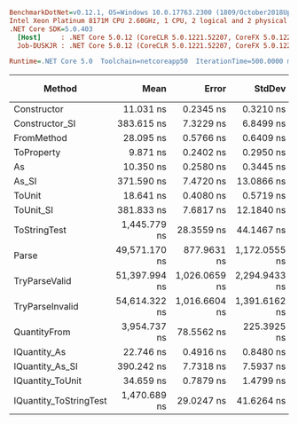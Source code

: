 ``` ini

BenchmarkDotNet=v0.12.1, OS=Windows 10.0.17763.2300 (1809/October2018Update/Redstone5)
Intel Xeon Platinum 8171M CPU 2.60GHz, 1 CPU, 2 logical and 2 physical cores
.NET Core SDK=5.0.403
  [Host]     : .NET Core 5.0.12 (CoreCLR 5.0.1221.52207, CoreFX 5.0.1221.52207), X64 RyuJIT
  Job-DUSKJR : .NET Core 5.0.12 (CoreCLR 5.0.1221.52207, CoreFX 5.0.1221.52207), X64 RyuJIT

Runtime=.NET Core 5.0  Toolchain=netcoreapp50  IterationTime=500.0000 ms  

```
|                 Method |          Mean |         Error |        StdDev |  Gen 0 | Gen 1 | Gen 2 | Allocated |
|----------------------- |--------------:|--------------:|--------------:|-------:|------:|------:|----------:|
|            Constructor |     11.031 ns |     0.2345 ns |     0.3210 ns |      - |     - |     - |         - |
|         Constructor_SI |    383.615 ns |     7.3229 ns |     6.8499 ns | 0.0098 |     - |     - |     192 B |
|             FromMethod |     28.095 ns |     0.5766 ns |     0.6409 ns |      - |     - |     - |         - |
|             ToProperty |      9.871 ns |     0.2402 ns |     0.2950 ns |      - |     - |     - |         - |
|                     As |     10.350 ns |     0.2580 ns |     0.3445 ns |      - |     - |     - |         - |
|                  As_SI |    371.590 ns |     7.4720 ns |    13.0866 ns | 0.0097 |     - |     - |     192 B |
|                 ToUnit |     18.641 ns |     0.4080 ns |     0.5719 ns |      - |     - |     - |         - |
|              ToUnit_SI |    381.833 ns |     7.6817 ns |    12.1840 ns | 0.0096 |     - |     - |     192 B |
|           ToStringTest |  1,445.779 ns |    28.3559 ns |    44.1467 ns | 0.0476 |     - |     - |     944 B |
|                  Parse | 49,571.170 ns |   877.9631 ns | 1,172.0555 ns | 1.7406 |     - |     - |   33344 B |
|          TryParseValid | 51,397.994 ns | 1,026.0659 ns | 2,294.9433 ns | 1.7690 |     - |     - |   33320 B |
|        TryParseInvalid | 54,614.322 ns | 1,016.6604 ns | 1,391.6162 ns | 1.6634 |     - |     - |   32928 B |
|           QuantityFrom |  3,954.737 ns |    78.5562 ns |   225.3925 ns |      - |     - |     - |      56 B |
|           IQuantity_As |     22.746 ns |     0.4916 ns |     0.8480 ns | 0.0013 |     - |     - |      24 B |
|        IQuantity_As_SI |    390.242 ns |     7.7318 ns |     7.5937 ns | 0.0100 |     - |     - |     192 B |
|       IQuantity_ToUnit |     34.659 ns |     0.7879 ns |     1.4799 ns | 0.0030 |     - |     - |      56 B |
| IQuantity_ToStringTest |  1,470.689 ns |    29.0247 ns |    41.6264 ns | 0.0500 |     - |     - |     944 B |
